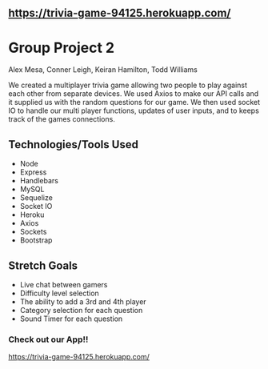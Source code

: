 ## https://trivia-game-94125.herokuapp.com/

# Group Project 2 

Alex Mesa, 
Conner Leigh,
Keiran Hamilton,
Todd Williams

We created a multiplayer trivia game allowing two people to play against each other from separate devices.
We used Axios to make our API calls and it supplied us with  the random questions for our game. We then used socket
IO to handle our multi player functions, updates of user inputs, and to keeps track of the games connections.

## Technologies/Tools Used 

* Node 
* Express 
* Handlebars 
* MySQL 
* Sequelize 
* Socket IO 
* Heroku
* Axios
* Sockets
* Bootstrap

## Stretch Goals

* Live chat between gamers 
* Difficulty level selection 
* The ability to add a 3rd and 4th player 
* Category selection for each question 
* Sound Timer for each question

### Check out our App!!

https://trivia-game-94125.herokuapp.com/
